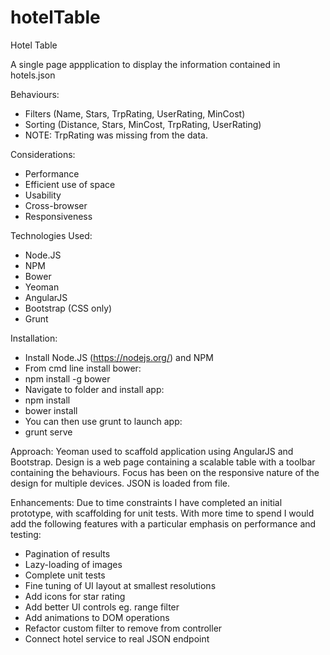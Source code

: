 # hotelTable
Hotel Table

A single page appplication to display the information contained in hotels.json 

Behaviours:
* Filters (Name, Stars, TrpRating, UserRating, MinCost)
* Sorting (Distance, Stars, MinCost, TrpRating, UserRating)
* NOTE: TrpRating was missing from the data.

Considerations:
* Performance
* Efficient use of space
* Usability
* Cross-browser
* Responsiveness

Technologies Used:
* Node.JS 
* NPM
* Bower
* Yeoman
* AngularJS
* Bootstrap (CSS only)
* Grunt

Installation:
* Install Node.JS (https://nodejs.org/) and NPM
* From cmd line install bower: 
* npm install -g bower
* Navigate to folder and install app:
* npm install
* bower install
* You can then use grunt to launch app:
* grunt serve

Approach:
Yeoman used to scaffold application using AngularJS and Bootstrap.  Design is a web page containing a scalable table with a toolbar containing the behaviours. Focus has been on the responsive nature of the design for multiple devices. JSON is loaded from file.

Enhancements:
Due to time constraints I have completed an initial prototype, with scaffolding for unit tests. With more time to spend I would add the following features with a particular emphasis on performance and testing:
* Pagination of results
* Lazy-loading of images
* Complete unit tests
* Fine tuning of UI layout at smallest resolutions
* Add icons for star rating
* Add better UI controls eg. range filter
* Add animations to DOM operations
* Refactor custom filter to remove from controller
* Connect hotel service to real JSON endpoint
